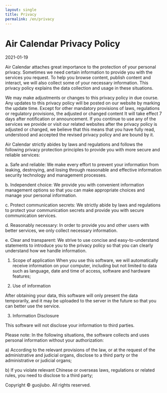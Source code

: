 ```yaml
---
layout: single
title: Privacy
permalink: /en/privacy
---
```


# Air Calendar Privacy Policy

2021-01-19

Air Calendar attaches great importance to the protection of your personal privacy. Sometimes we need certain information to provide you with the services you request. To help you browse content, publish content and interact, we will also collect some of your necessary information. This privacy policy explains the data collection and usage in these situations.

We may make adjustments or changes to this privacy policy in due course. Any updates to this privacy policy will be posted on our website by marking the update time. Except for other mandatory provisions of laws, regulations or regulatory provisions, the adjusted or changed content It will take effect 7 days after notification or announcement. If you continue to use any of the services we provide or visit our related websites after the privacy policy is adjusted or changed, we believe that this means that you have fully read, understood and accepted the revised privacy policy and are bound by it.

Air Calendar strictly abides by laws and regulations and follows the following privacy protection principles to provide you with more secure and reliable services:


a. Safe and reliable:
We make every effort to prevent your information from leaking, destroying, and losing through reasonable and effective information security technology and management processes.

b. Independent choice:
We provide you with convenient information management options so that you can make appropriate choices and manage your personal information.

c. Protect communication secrets:
We strictly abide by laws and regulations to protect your communication secrets and provide you with secure communication services.

d. Reasonably necessary:
In order to provide you and other users with better services, we only collect necessary information.

e. Clear and transparent:
We strive to use concise and easy-to-understand statements to introduce you to the privacy policy so that you can clearly understand how we handle information.

1. Scope of application
When you use this software, we will automatically receive information on your computer, including but not limited to data such as language, date and time of access, software and hardware features;

2. Use of information

After obtaining your data, this software will only present the data temporarily, and it may be uploaded to the server in the future so that you can better use the service.

3. Information Disclosure

This software will not disclose your information to third parties.

Please note: In the following situations, the software collects and uses personal information without your authorization:

a) According to the relevant provisions of the law, or at the request of the administrative and judicial organs, disclose to a third party or the administrative or judicial organs;

b) If you violate relevant Chinese or overseas laws, regulations or related rules, you need to disclose to a third party;

Copyright © guojiubo. All rights reserved.
